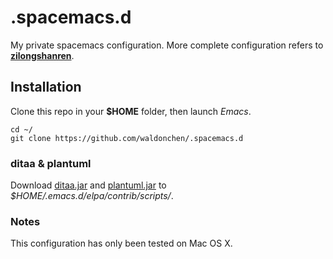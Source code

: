 # .spacemacs.d
My private spacemacs configuration. More complete configuration refers to [**zilongshanren**](https://github.com/zilongshanren).

## Installation
Clone this repo in your **$HOME** folder, then launch *Emacs*.

```shell
cd ~/
git clone https://github.com/waldonchen/.spacemacs.d
```

### ditaa & plantuml
Download [ditaa.jar](http://ditaa.sourceforge.net/) and [plantuml.jar](http://plantuml.com/download.html) to *$HOME/.emacs.d/elpa/contrib/scripts/*.

### Notes
This configuration has only been tested on Mac OS X.
